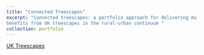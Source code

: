 ```yaml
---
title: "Connected Treescapes"
excerpt: "Connected treescapes: a portfolio approach for delivering multiple
benefits from UK treescapes in the rural-urban continuum "
collection: portfolio
---
```


<a href= "https://www.uktreescapes.org/" > UK Treescapes </a>
